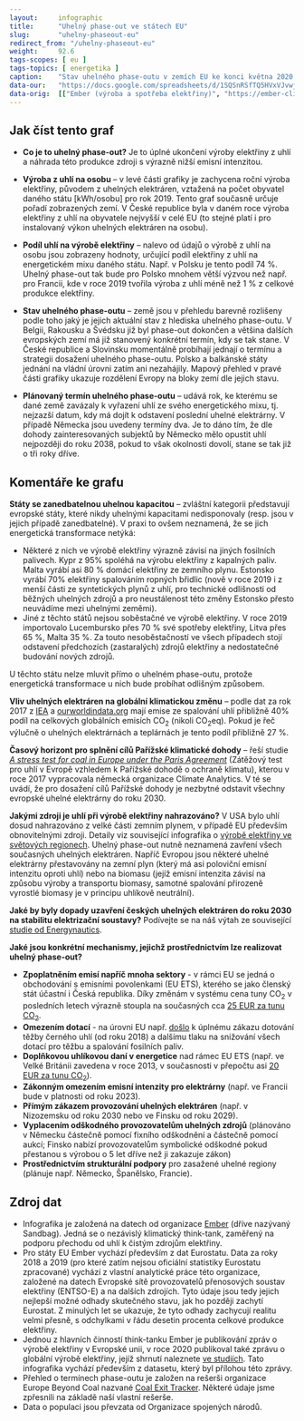 ```yaml
---
layout:     infographic
title:      "Uhelný phase-out ve státech EU"
slug:       "uhelny-phaseout-eu"
redirect_from: "/uhelny-phaseout-eu"
weight:     92.6
tags-scopes: [ eu ]
tags-topics: [ energetika ]
caption:    "Stav uhelného phase-outu v zemích EU ke konci května 2020. Hodnoty produkce elektřiny z uhlí jsou uváděné v kWh na osobu za rok."
data-our:   "https://docs.google.com/spreadsheets/d/1SQSnRSfTQ5HVxVJvwj4igfl22hyblYVjDo_INceKy4I"
data-orig:  [["Ember (výroba a spotřeba elektřiny)", "https://ember-climate.org/project/data-global-electricity-review/"], ["Europe Beyond Coal (termíny phase-outů)", "https://beyond-coal.eu/coal-exit-tracker/?type=maps&layer=4"], ["OSN (populace)", "https://population.un.org/wpp/Download/Files/1_Indicators%20(Standard)/EXCEL_FILES/1_Population/WPP2019_POP_F01_1_TOTAL_POPULATION_BOTH_SEXES.xlsx"]]
---
```


## Jak číst tento graf

* **Co je to uhelný phase-out?** Je to úplné ukončení výroby elektřiny z uhlí a náhrada této produkce zdroji s výrazně nižší emisní intenzitou.

* **Výroba z uhlí na osobu** – v levé části grafiky je zachycena roční výroba elektřiny, původem z uhelných elektráren, vztažená na počet obyvatel daného státu [<glossary id="w">kWh/osobu</glossary>] pro rok 2019. Tento graf současně určuje pořadí zobrazených zemí. V České republice byla v daném roce výroba elektřiny z uhlí na obyvatele nejvyšší v celé EU (to stejné platí i pro instalovaný výkon uhelných elektráren na osobu).

* **Podíl uhlí na výrobě elektřiny** – nalevo od údajů o výrobě z uhlí na osobu jsou zobrazeny hodnoty, určující podíl elektřiny z uhlí na energetickém mixu daného státu. Např. v Polsku je tento podíl 74 %. Uhelný phase-out tak bude pro Polsko mnohem větší výzvou než např. pro Francii, kde v roce 2019 tvořila výroba z uhlí méně než 1 % z celkové produkce elektřiny.

* **Stav uhelného phase-outu** – země jsou v přehledu barevně rozlišeny podle toho jaký je jejich aktuální stav z hlediska uhelného phase-outu. V Belgii, Rakousku a Švédsku již byl phase-out dokončen a většina dalších evropských zemí má již stanovený konkrétní termín, kdy se tak stane. V České republice a Slovinsku momentálně probíhají jednají o termínu a strategii dosažení uhelného phase-outu. Polsko a balkánské státy jednání na vládní úrovni zatím ani nezahájily. Mapový přehled v pravé části grafiky ukazuje rozdělení Evropy na bloky zemí dle jejich stavu.

* **Plánovaný termín uhelného phase-outu** – udává rok, ke kterému se dané země zavázaly k vyřazení uhlí ze svého energetického mixu, tj. nejzazší datum, kdy má dojít k odstavení poslední uhelné elektrárny. V případě Německa jsou uvedeny termíny dva. Je to dáno tím, že dle dohody zainteresovaných subjektů by Německo mělo opustit uhlí nejpozději do roku 2038, pokud to však okolnosti dovolí, stane se tak již o tři roky dříve.

## Komentáře ke grafu

**Státy se zanedbatelnou uhelnou kapacitou** – zvláštní kategorii představují evropské státy, které nikdy uhelnými kapacitami nedisponovaly (resp. jsou v jejich případě zanedbatelné). V praxi to ovšem neznamená, že se jich energetická transformace netýká:

* Některé z nich ve výrobě elektřiny výrazně závisí na jiných fosilních palivech. Kypr z 95% spoléhá na výrobu elektřiny z kapalných paliv. Malta vyrábí asi 80 % domácí elektřiny ze zemního plynu. Estonsko vyrábí 70% elektřiny spalováním ropných břidlic (nově v roce 2019 i z menší části ze syntetických plynů z uhlí, pro technické odlišnosti od běžných uhelných zdrojů a pro neustálenost této změny Estonsko přesto neuvádíme mezi uhelnými zeměmi).
* Jiné z těchto států nejsou soběstačné ve výrobě elektřiny. V roce 2019 importovalo Lucembursko přes 70 % své spotřeby elektřiny, Litva přes 65 %, Malta 35 %. Za touto nesoběstačností ve všech případech stojí odstavení předchozích (zastaralých) zdrojů elektřiny a nedostatečné budování nových zdrojů.

U těchto státu nelze mluvit přímo o uhelném phase-outu, protože energetická transformace u nich bude probíhat odlišným způsobem.

**Vliv uhelných elektráren na globální klimatickou změnu** – podle dat za rok 2017 z [IEA](https://www.iea.org/data-and-statistics?country=WORLD&fuel=CO2%20emissions&indicator=CO2%20emissions%20from%20electricity%20and%20heat%20by%20energy%20source) a [ourworldindata.org](https://ourworldindata.org/co2-and-other-greenhouse-gas-emissions#co2-emissions-by-fuel) mají emise ze spalování uhlí přibližně 40% podíl na celkových globálních emisích CO<sub>2</sub> (nikoli <glossary id="co2eq">CO<sub>2</sub>eq</glossary>). Pokud je řeč výlučně o uhelných elektrárnách a teplárnách je tento podíl přibližně 27 %.

**Časový horizont pro splnění cílů Pařížské klimatické dohody** – řeší studie [_A stress test for coal in Europe under the Paris Agreement_](https://climateanalytics.org/media/eu_coal_stress_test_report_2017.pdf) (Zátěžový test pro uhlí v Evropě vzhledem k Pařížské dohodě o ochraně klimatu), kterou v roce 2017 vypracovala německá organizace Climate Analytics. V té se uvádí, že pro dosažení cílů Pařížské dohody je nezbytné odstavit všechny evropské uhelné elektrárny do roku 2030.

**Jakými zdroji je uhlí při výrobě elektřiny nahrazováno?** V USA bylo uhlí dosud nahrazováno z velké části zemním plynem, v případě EU především obnovitelnými zdroji. Detaily viz související infografika o [výrobě elektřiny ve světových regionech](/elektrina-svet). Uhelný phase-out nutně neznamená zavření všech současných uhelných elektráren. Napříč Evropou jsou některé uhelné elektrárny přestavovány na zemní plyn (který má asi poloviční emisní intenzitu oproti uhlí) nebo na biomasu (jejíž emisní intenzita závisí na způsobu výroby a transportu biomasy, samotné spalování přirozeně vyrostlé biomasy je v principu uhlíkově neutrální).

**Jaké by byly dopady uzavření českých uhelných elektráren do roku 2030 na stabilitu elektrizační soustavy?** Podívejte se na náš výtah ze související [studie od Energynautics](/studie/2018_energetika-cr-bez-uhli).

**Jaké jsou konkrétní mechanismy, jejichž prostřednictvím lze realizovat uhelný phase-out?**

* **Zpoplatněním emisí napříč mnoha sektory** - v rámci EU se jedná o obchodování s emisními povolenkami (EU ETS), kterého se jako členský stát účastní i Česká republika. Díky změnám v systému cena tuny CO<sub>2</sub> v posledních letech výrazně stoupla na současných cca [25 EUR za tunu CO<sub>2</sub>](https://markets.businessinsider.com/commodities/co2-european-emission-allowances).
* **Omezením dotací** - na úrovni EU např. [došlo](https://www.iisd.org/sites/default/files/publications/stories-g20-eu-en.pdf) k úplnému zákazu dotování těžby černého uhlí (od roku 2018) a dalšímu tlaku na snižování všech dotací pro těžbu a spalování fosilních paliv.
* **Doplňkovou uhlíkovou daní v energetice** nad rámec EU ETS (např. ve Velké Británii zavedena v roce 2013, v současnosti v přepočtu asi [20 EUR za tunu CO<sub>2</sub>](https://phys.org/news/2020-01-british-carbon-tax-coal-fired-electricity.html)).
* **Zákonným omezením emisní intenzity pro elektrárny** (např. ve Francii bude v platnosti od roku 2023).
* **Přímým zákazem provozování uhelných elektráren** (např. v Nizozemsku od roku 2030 nebo ve Finsku od roku 2029).
* **Vyplacením odškodného provozovatelům uhelných zdrojů** (plánováno v Německu částečně pomocí fixního odškodnění a částečně pomocí aukcí; Finsko nabízí provozovatelům symbolické odškodné pokud přestanou s výrobou o 5 let dříve než ji zakazuje zákon)
* **Prostřednictvím strukturální podpory** pro zasažené uhelné regiony (plánuje např. Německo, Španělsko, Francie).

## Zdroj dat

* Infografika je založená na datech od organizace [Ember](https://ember-climate.org/) (dříve nazývaný Sandbag). Jedná se o nezávislý klimatický think-tank, zaměřený na podporu přechodu od uhlí k čistým zdrojům elektřiny.
* Pro státy EU Ember vychází především z dat Eurostatu. Data za roky 2018 a 2019 (pro které zatím nejsou oficiální statistiky Eurostatu zpracované) vychází z vlastní analytické práce této organizace, založené na datech Evropské sítě provozovatelů přenosových soustav elektřiny (ENTSO-E) a na dalších zdrojích. Tyto údaje jsou tedy jejich nejlepší možné odhady skutečného stavu, jak ho později zachytí Eurostat. Z minulých let se ukazuje, že tyto odhady zachycují realitu velmi přesně, s odchylkami v řádu desetin procenta celkové produkce elektřiny.
* Jednou z hlavních činností think-tanku Ember je publikování zpráv o výrobě elektřiny v Evropské unii, v roce 2020 publikoval také zprávu o globální výrobě elektřiny, jejíž shrnutí naleznete [ve studiích](/studie/2020_globalni-zprava-o-elektrine). Tato infografika vychází především z datasetu, který byl přílohou této zprávy.
* Přehled o termínech phase-outu je založen na rešerši organizace Europe Beyond Coal nazvané [Coal Exit Tracker](https://beyond-coal.eu/coal-exit-tracker/?type=maps&layer=4). Některé údaje jsme zpřesnili na základě naší vlastní rešerše.
* Data o populaci jsou převzata od Organizace spojených národů.
